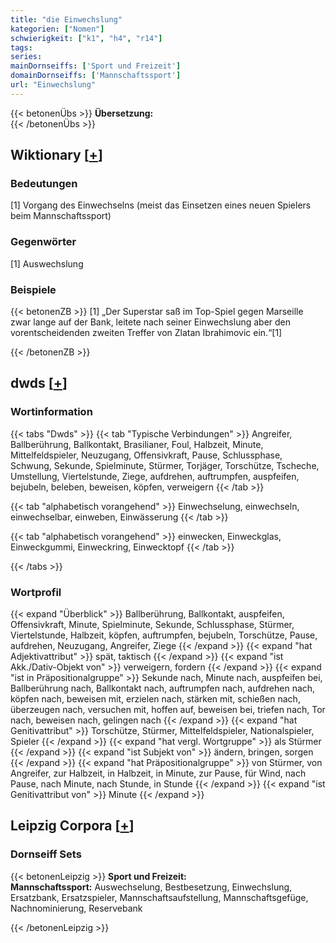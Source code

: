 ```yaml
---
title: "die Einwechslung"
kategorien: ["Nomen"]
schwierigkeit: ["k1", "h4", "r14"]
tags:
series:
mainDornseiffs: ['Sport und Freizeit']
domainDornseiffs: ['Mannschaftssport']
url: "Einwechslung"
---
```


{{< betonenÜbs >}}
**Übersetzung:**  
{{< /betonenÜbs >}}

## Wiktionary [[+](https://de.wiktionary.org/wiki/Einwechslung)]

### Bedeutungen
[1] Vorgang des Einwechselns (meist das Einsetzen eines neuen Spielers beim Mannschaftssport)  

### Gegenwörter
[1] Auswechslung  

### Beispiele
{{< betonenZB >}}
[1] „Der Superstar saß im Top-Spiel gegen Marseille zwar lange auf der Bank, leitete nach seiner Einwechslung aber den vorentscheidenden zweiten Treffer von Zlatan Ibrahimovic ein.“[1]  

{{< /betonenZB >}}


## dwds [[+](https://www.dwds.de/wb/Einwechslung)]

### Wortinformation
{{< tabs "Dwds" >}}
{{< tab "Typische Verbindungen" >}}
Angreifer, Ballberührung, Ballkontakt, Brasilianer, Foul, Halbzeit, Minute, Mittelfeldspieler, Neuzugang, Offensivkraft, Pause, Schlussphase, Schwung, Sekunde, Spielminute, Stürmer, Torjäger, Torschütze, Tscheche, Umstellung, Viertelstunde, Ziege, aufdrehen, auftrumpfen, auspfeifen, bejubeln, beleben, beweisen, köpfen, verweigern
{{< /tab >}}

{{< tab "alphabetisch vorangehend" >}}
Einwechselung, einwechseln, einwechselbar, einweben, Einwässerung
{{< /tab >}}

{{< tab "alphabetisch vorangehend" >}}
einwecken, Einweckglas, Einweckgummi, Einweckring, Einwecktopf
{{< /tab >}}

{{< /tabs >}}

### Wortprofil
{{< expand "Überblick" >}} Ballberührung, Ballkontakt, auspfeifen, Offensivkraft, Minute, Spielminute, Sekunde, Schlussphase, Stürmer, Viertelstunde, Halbzeit, köpfen, auftrumpfen, bejubeln, Torschütze, Pause, aufdrehen, Neuzugang, Angreifer, Ziege {{< /expand >}}
{{< expand "hat Adjektivattribut" >}} spät, taktisch {{< /expand >}}
{{< expand "ist Akk./Dativ-Objekt von" >}} verweigern, fordern {{< /expand >}}
{{< expand "ist in Präpositionalgruppe" >}} Sekunde nach, Minute nach, auspfeifen bei, Ballberührung nach, Ballkontakt nach, auftrumpfen nach, aufdrehen nach, köpfen nach, beweisen mit, erzielen nach, stärken mit, schießen nach, überzeugen nach, versuchen mit, hoffen auf, beweisen bei, triefen nach, Tor nach, beweisen nach, gelingen nach {{< /expand >}}
{{< expand "hat Genitivattribut" >}} Torschütze, Stürmer, Mittelfeldspieler, Nationalspieler, Spieler {{< /expand >}}
{{< expand "hat vergl. Wortgruppe" >}} als Stürmer {{< /expand >}}
{{< expand "ist Subjekt von" >}} ändern, bringen, sorgen {{< /expand >}}
{{< expand "hat Präpositionalgruppe" >}} von Stürmer, von Angreifer, zur Halbzeit, in Halbzeit, in Minute, zur Pause, für Wind, nach Pause, nach Minute, nach Stunde, in Stunde {{< /expand >}}
{{< expand "ist Genitivattribut von" >}} Minute {{< /expand >}}

## Leipzig Corpora [[+](https://corpora.uni-leipzig.de/en/res?word=Einwechslung&corpusId=deu_newscrawl-public_2018)]

### Dornseiff Sets
{{< betonenLeipzig >}}
**Sport und Freizeit:**  
**Mannschaftssport:** Auswechselung, Bestbesetzung, Einwechslung, Ersatzbank, Ersatzspieler, Mannschaftsaufstellung, Mannschaftsgefüge, Nachnominierung, Reservebank  

{{< /betonenLeipzig >}}
